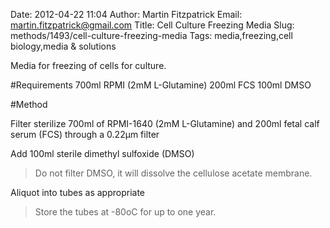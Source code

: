 Date: 2012-04-22 11:04
Author: Martin Fitzpatrick
Email: martin.fitzpatrick@gmail.com
Title: Cell Culture Freezing Media
Slug: methods/1493/cell-culture-freezing-media
Tags: media,freezing,cell biology,media &amp; solutions

Media for freezing of cells for culture.





#Requirements
700ml RPMI (2mM L-Glutamine)
200ml FCS
100ml DMSO

#Method

Filter sterilize 700ml of RPMI-1640 (2mM L-Glutamine) and 200ml fetal calf serum (FCS) through a 0.22µm filter



Add 100ml sterile dimethyl sulfoxide (DMSO)


>Do not filter DMSO, it will dissolve the cellulose acetate membrane.


Aliquot into tubes as appropriate


>Store the tubes at -80oC for up to one year.




